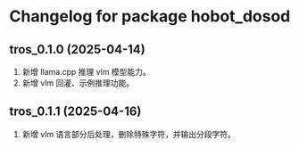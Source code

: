 # Changelog for package hobot_dosod

tros_0.1.0 (2025-04-14)
------------------
1. 新增 llama.cpp 推理 vlm 模型能力。
2. 新增 vlm 回灌、示例推理功能。

tros_0.1.1 (2025-04-16)
------------------
1. 新增 vlm 语言部分后处理，删除特殊字符，并输出分段字符。